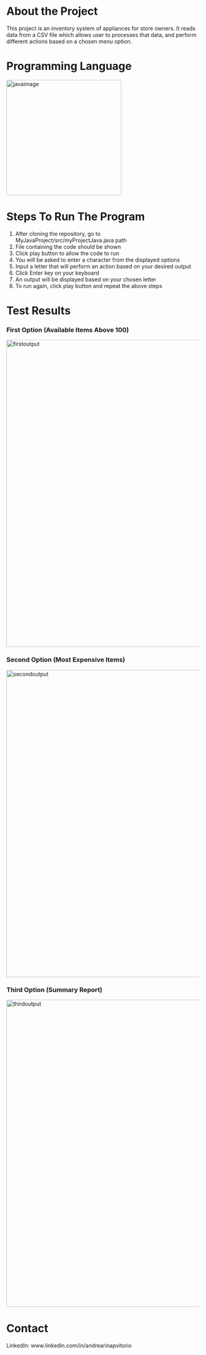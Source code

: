 <!DOCTYPE html>
<html>
<body>

<h1>About the Project</h1>
<p> This project is an inventory system of appliances for store owners. It reads data from a CSV file which allows user to processes that data, and perform different actions based on a chosen menu option.</p>

<h1> Programming Language </h1>
<img width="300" height="300" alt="javaimage" src="https://github.com/user-attachments/assets/9838eb80-8416-4492-a840-31d341cf091a"/>

<h1> Steps To Run The Program </h1>
<ol> 
  <li> After cloning the repository, go to MyJavaProject/src/myProjectJava.java path </li>
  <li> File containing the code should be shown </li>
  <li> Click play button to allow the code to run </li>
  <li> You will be asked to enter a character from the displayed options </li>
  <li> Input a letter that will perform an action based on your desired output </li>
  <li> Click Enter key on your keyboard </li>
  <li> An output will be displayed based on your chosen letter </li>
  <li> To run again, click play button and repeat the above steps </li>
</ol>

<h1> Test Results </h1>
<h3> First Option (Available Items Above 100) </h3>
<img width="800" height="800" alt="firstoutput" src="https://github.com/user-attachments/assets/950f49fb-1728-4e38-a2b8-d8fe704a9133" />
<h3> Second Option (Most Expensive Items) </h3>
<img width="800" height="800" alt="secondoutput" src="https://github.com/user-attachments/assets/90f2f67a-ab37-4929-84a7-0cd61e89223c" />
<h3> Third Option (Summary Report) </h3>
<img width="800" height="800" alt="thirdoutput" src="https://github.com/user-attachments/assets/a085374f-a361-48f5-ac86-a328f521db9f" />

<h1> Contact </h1>
<p> LinkedIn: www.linkedin.com/in/andrearinapvitorio </p>
</body>
</html>
